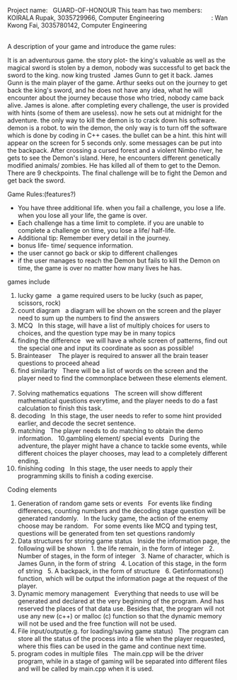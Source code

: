 Project name:   GUARD-OF-HONOUR
This team has two members: KOIRALA Rupak, 3035729966, Computer Engineering
                                  : Wan Kwong Fai, 3035780142, Computer Engineering
                         
                         

A description of your game and introduce the game rules:

It is an adventurous game. the story plot- the king's valuable as well as the magical sword is stolen by a demon, nobody was successful to get back the sword to the king. now king trusted  James Gunn to get it back. James Gunn is the main player of the game. Arthur seeks out on the journey to get back the king's sword, and he does not have any idea, what he will encounter about the journey because those who tried, nobody came back alive. James is alone. after completing every challenge, the user is provided with hints (some of them are useless). now he sets out at midnight for the adventure. the only way to kill the demon is to crack down his software. demon is a robot. to win the demon, the only way is to turn off the software which is done by coding in C++ cases. the bullet can be a hint. this hint will appear on the screen for 5 seconds only. some messages can be put into the backpack. 
After crossing a cursed forest and a violent Nimbo river, he gets to see the Demon's island. Here, he encounters different genetically modified animals/ zombies. He has killed all of them to get to the Demon. There are 9 checkpoints. The final challenge will be to fight the Demon and get back the sword. 

Game Rules:(features?)
- You have three additional life. when you fail a challenge, you lose a life. when you lose all your life, the game is over.
- Each challenge has a time limit to complete. if you are unable to complete a challenge on time, you lose a life/ half-life.
- Additional tip: Remember every detail in the journey.
- bonus life- time/ sequence information. 
- the user cannot go back or skip to different challenges
- if the user manages to reach the Demon but fails to kill the Demon on time, the game is over no matter how many lives he has. 

games include
1. lucky game 
  a game required users to be lucky (such as paper, scissors, rock)
  
2. count diagram
  a diagram will be shown on the screen and the player need to sum up the numbers to find the answers
  
3. MCQ
  In this stage, will have a list of multiply choices for users to choices, and the question type may be in many topics
  
4. finding the difference
  we will have a whole screen of patterns, find out the special one and input its coordinate as soon as possible!
  
5. Brainteaser    The player is required to answer all the brain teaser questions to proceed ahead
  
6. find similarity
  There will be a list of words on the screen and the player need to find the commonplace between these elements element.
  
7. Solving mathematics equations
  The screen will show different mathematical questions everytime, and the player needs to do a fast calculation to finish this task.
  
8. decoding
  In this stage, the user needs to refer to some hint provided earlier, and decode the secret sentence.
  
9. matching
  The player needs to do matching to obtain the demo information.
  
10.gambling element/ special events
  During the adventure, the player might have a chance to tackle some events, while different choices the player chooses, may lead to a completely different ending.
  
11. finishing coding
  In this stage, the user needs to apply their programming skills to finish a coding exercise.



Coding elements

1. Generation of random game sets or events
  For events like finding differences, counting numbers and the decoding stage question will be generated randomly.
  In the lucky game, the action of the enemy choose may be random.
  For some events like MCQ and typing test, questions will be generated from ten set questions randomly
  
2. Data structures for storing game status
  Inside the information page, the following will be shown
  1. the life remain, in the form of integer
  2. Number of stages, in the form of integer
  3. Name of character, which is James Gunn, in the form of string
  4. Location of this stage, in the form of string
  5. A backpack, in the form of structure 
  6. Getinformations() function, which will be output the information page at the request of the player.
  
3. Dynamic memory management
  Everything that needs to use will be generated and declared at the very beginning of the program. And has reserved the places of that data use. Besides that, the program will not use any new (c++) or malloc (c) function so that the dynamic memory will not be used and the free function will not be used.
  
4. File input/output(e.g. for loading/saving game status)
  The program can store all the status of the process into a file when the player requested, where this flies can be used in the game and continue next time.
  
5. program codes in multiple files
  The main.cpp will be the driver program, while in a stage of gaming will be separated into different files and will be called by main.cpp when it is used.
